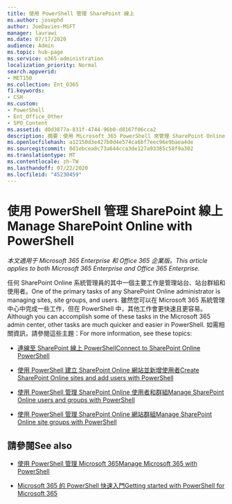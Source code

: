 ```yaml
---
title: 使用 PowerShell 管理 SharePoint 線上
ms.author: josephd
author: JoeDavies-MSFT
manager: laurawi
ms.date: 07/17/2020
audience: Admin
ms.topic: hub-page
ms.service: o365-administration
localization_priority: Normal
search.appverid:
- MET150
ms.collection: Ent_O365
f1.keywords:
- CSH
ms.custom:
- PowerShell
- Ent_Office_Other
- SPO_Content
ms.assetid: d0d3877a-831f-4744-96b0-d8167f06cca2
description: 摘要：使用 Microsoft 365 PowerShell 來管理 SharePoint Online 使用者、群組及網站群組。
ms.openlocfilehash: a12150d3e427b0d4e574ca6bf7eec96e9baea4de
ms.sourcegitcommit: 0d1ebcea8c73a644cca3de127a93385c58f9a302
ms.translationtype: MT
ms.contentlocale: zh-TW
ms.lasthandoff: 07/22/2020
ms.locfileid: "45230459"
---
```

# <a name="manage-sharepoint-online-with-powershell"></a><span data-ttu-id="0f7d6-103">使用 PowerShell 管理 SharePoint 線上</span><span class="sxs-lookup"><span data-stu-id="0f7d6-103">Manage SharePoint Online with PowerShell</span></span>

<span data-ttu-id="0f7d6-104">*本文適用于 Microsoft 365 Enterprise 和 Office 365 企業版。*</span><span class="sxs-lookup"><span data-stu-id="0f7d6-104">*This article applies to both Microsoft 365 Enterprise and Office 365 Enterprise.*</span></span>

<span data-ttu-id="0f7d6-105">任何 SharePoint Online 系統管理員的其中一個主要工作是管理站台、站台群組和使用者。</span><span class="sxs-lookup"><span data-stu-id="0f7d6-105">One of the primary tasks of any SharePoint Online administrator is managing sites, site groups, and users.</span></span> <span data-ttu-id="0f7d6-106">雖然您可以在 Microsoft 365 系統管理中心中完成一些工作，但在 PowerShell 中，其他工作會更快速且更容易。</span><span class="sxs-lookup"><span data-stu-id="0f7d6-106">Although you can accomplish some of these tasks in the Microsoft 365 admin center, other tasks are much quicker and easier in PowerShell.</span></span> <span data-ttu-id="0f7d6-107">如需相關資訊，請參閱這些主題：</span><span class="sxs-lookup"><span data-stu-id="0f7d6-107">For more information, see these topics:</span></span>

- [<span data-ttu-id="0f7d6-108">連線至 SharePoint 線上 PowerShell</span><span class="sxs-lookup"><span data-stu-id="0f7d6-108">Connect to SharePoint Online PowerShell</span></span>](https://docs.microsoft.com/powershell/sharepoint/sharepoint-online/connect-sharepoint-online?view=sharepoint-ps)
  
- [<span data-ttu-id="0f7d6-109">使用 PowerShell 建立 SharePoint Online 網站並新增使用者</span><span class="sxs-lookup"><span data-stu-id="0f7d6-109">Create SharePoint Online sites and add users with PowerShell</span></span>](create-sharepoint-sites-and-add-users-with-powershell.md)
    
- [<span data-ttu-id="0f7d6-110">使用 PowerShell 管理 SharePoint Online 使用者和群組</span><span class="sxs-lookup"><span data-stu-id="0f7d6-110">Manage SharePoint Online users and groups with PowerShell</span></span>](manage-sharepoint-users-and-groups-with-powershell.md)
    
- [<span data-ttu-id="0f7d6-111">使用 PowerShell 管理 SharePoint Online 網站群組</span><span class="sxs-lookup"><span data-stu-id="0f7d6-111">Manage SharePoint Online site groups with PowerShell</span></span>](manage-sharepoint-site-groups-with-powershell.md)
    
## <a name="see-also"></a><span data-ttu-id="0f7d6-112">請參閱</span><span class="sxs-lookup"><span data-stu-id="0f7d6-112">See also</span></span>

- [<span data-ttu-id="0f7d6-113">使用 PowerShell 管理 Microsoft 365</span><span class="sxs-lookup"><span data-stu-id="0f7d6-113">Manage Microsoft 365 with PowerShell</span></span>](manage-office-365-with-office-365-powershell.md)

- [<span data-ttu-id="0f7d6-114">Microsoft 365 的 PowerShell 快速入門</span><span class="sxs-lookup"><span data-stu-id="0f7d6-114">Getting started with PowerShell for Microsoft 365</span></span>](getting-started-with-office-365-powershell.md)
